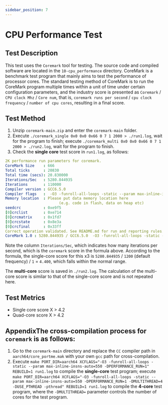 ```yaml
---
sidebar_position: 7
---
```

# CPU Performance Test

## Test Description

This test uses the `Coremark` tool for testing. The source code and compiled software are located in the `10-cpu_performance` directory. CoreMark is a benchmark test program that mainly aims to test the performance of processor cores. The standard testing method of CoreMark is to run the CoreMark program multiple times within a unit of time under certain configuration parameters, and the industry score is presented as `Coremark` / `CPU clock Mhz` / `Core num`, that is, `coremark runs per second` / `cpu clock frequency` / `number of cpu cores`, resulting in a final score.

## Test Method

1. Unzip `coremark-main.zip` and enter the `coremark-main` folder.
2. Execute `./coremark_single 0x0 0x0 0x66 0 7 1 2000 > ./run1.log`, wait for the program to finish; execute `./coremark_multi 0x0 0x0 0x66 0 7 1 2000 > ./run2.log`, wait for the program to finish.
3. Check the **single core** test score in `run1.log`, as follows:

```yaml
2K performance run parameters for coremark.
CoreMark Size    : 666
Total ticks      : 20830
Total time (secs): 20.830000
Iterations/Sec   : 5280.844935
Iterations       : 110000
Compiler version : GCC6.5.0
Compiler flags   :  -O3 -funroll-all-loops -static --param max-inline-insns-auto=550 -DPERFORMANCE_RUN=1  -lrt
Memory location  : Please put data memory location here
                        (e.g. code in flash, data on heap etc)
seedcrc          : 0xe9f5
[0]crclist       : 0xe714
[0]crcmatrix     : 0x1fd7
[0]crcstate      : 0x8e3a
[0]crcfinal      : 0x33ff
Correct operation validated. See README.md for run and reporting rules.
CoreMark 1.0 : 5280.844935 / GCC6.5.0  -O3 -funroll-all-loops -static --param max-inline-insns-auto=550 -DPERFORMANCE_RUN=1  -lrt / Heap
```

Note the column `Iterations/Sec`, which indicates how many iterations per second, which is the `coremark` score in the formula above. 
According to the formula, the single-core score for this x3 is `5280.844935` / `1200` (default frequency) / `1` = `4.400`, which falls within the normal range.

The **multi-core** score is saved in `./run2.log`. The calculation of the multi-core score is similar to that of the single-core score and is not repeated here.

## Test Metrics

- Single core score X > 4.2
- Quad-core score X > 4.2

## AppendixThe cross-compilation process for `coremark` is as follows:

1. Go to the `coremark-main` directory and replace the `CC` compiler path in `aarch64/core_portme.mak` with your own `gcc` path for cross-compilation.
2. Execute `make PORT_DIR=aarch64 XCFLAGS="-O3 -funroll-all-loops -static --param max-inline-insns-auto=550 -DPERFORMANCE_RUN=1" REBUILD=1 run1.log` to compile the **single-core** test program; execute `make PORT_DIR=aarch64 XCFLAGS="-O3 -funroll-all-loops -static --param max-inline-insns-auto=550 -DPERFORMANCE_RUN=1 -DMULTITHREAD=4  -DUSE_PTHREAD -pthread" REBUILD=1 run1.log` to compile the **4-core** test program, where the `-DMULTITHREAD=` parameter controls the number of cores for the test program.